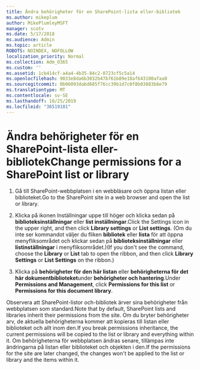 ```yaml
---
title: Ändra behörigheter för en SharePoint-lista eller-bibliotek
ms.author: mikeplum
author: MikePlumleyMSFT
manager: scotv
ms.date: 5/17/2018
ms.audience: Admin
ms.topic: article
ROBOTS: NOINDEX, NOFOLLOW
localization_priority: Normal
ms.collection: Adm_O365
ms.custom: ''
ms.assetid: 1cb414cf-a4a4-4b35-84c2-0723cf5c5a14
ms.openlocfilehash: 9033e8da6b3032b47b761b89e18af643100afaa0
ms.sourcegitcommit: 0b06093dabd685f76cc39b1d7c0f8b03883b6e79
ms.translationtype: MT
ms.contentlocale: sv-SE
ms.lasthandoff: 10/25/2019
ms.locfileid: "36519101"
---
```

# <a name="change-permissions-for-a-sharepoint-list-or-library"></a><span data-ttu-id="76c8b-102">Ändra behörigheter för en SharePoint-lista eller-bibliotek</span><span class="sxs-lookup"><span data-stu-id="76c8b-102">Change permissions for a SharePoint list or library</span></span>

1. <span data-ttu-id="76c8b-103">Gå till SharePoint-webbplatsen i en webbläsare och öppna listan eller biblioteket.</span><span class="sxs-lookup"><span data-stu-id="76c8b-103">Go to the SharePoint site in a web browser and open the list or library.</span></span>
    
2. <span data-ttu-id="76c8b-104">Klicka på ikonen Inställningar uppe till höger och klicka sedan på **biblioteksinställningar** eller **list inställningar**.</span><span class="sxs-lookup"><span data-stu-id="76c8b-104">Click the Settings icon in the upper right, and then click **Library settings** or **List settings**.</span></span> <span data-ttu-id="76c8b-105">(Om du inte ser kommandot väljer du fliken **bibliotek** eller **lista** för att öppna menyfliksområdet och klickar sedan på **biblioteksinställningar** eller **listinställningar** i menyfliksområdet.)</span><span class="sxs-lookup"><span data-stu-id="76c8b-105">(If you don't see the command, choose the **Library** or **List** tab to open the ribbon, and then click **Library Settings** or **List Settings** on the ribbon.)</span></span> 
    
3. <span data-ttu-id="76c8b-106">Klicka på **behörigheter för den här listan** eller **behörigheterna för det här dokumentbiblioteket**under **behörigheter och hantering**.</span><span class="sxs-lookup"><span data-stu-id="76c8b-106">Under **Permissions and Management**, click **Permissions for this list** or **Permissions for this document library**.</span></span>
    
<span data-ttu-id="76c8b-107">Observera att SharePoint-listor och-bibliotek ärver sina behörigheter från webbplatsen som standard.</span><span class="sxs-lookup"><span data-stu-id="76c8b-107">Note that by default, SharePoint lists and libraries inherit their permissions from the site.</span></span> <span data-ttu-id="76c8b-108">Om du bryter behörigheter arv, de aktuella behörigheterna kommer att kopieras till listan eller biblioteket och allt inom den.</span><span class="sxs-lookup"><span data-stu-id="76c8b-108">If you break permissions inheritance, the current permissions will be copied to the list or library and everything within it.</span></span> <span data-ttu-id="76c8b-109">Om behörigheterna för webbplatsen ändras senare, tillämpas inte ändringarna på listan eller biblioteket och objekten i den.</span><span class="sxs-lookup"><span data-stu-id="76c8b-109">If the permissions for the site are later changed, the changes won't be applied to the list or library and the items within it.</span></span>
  

